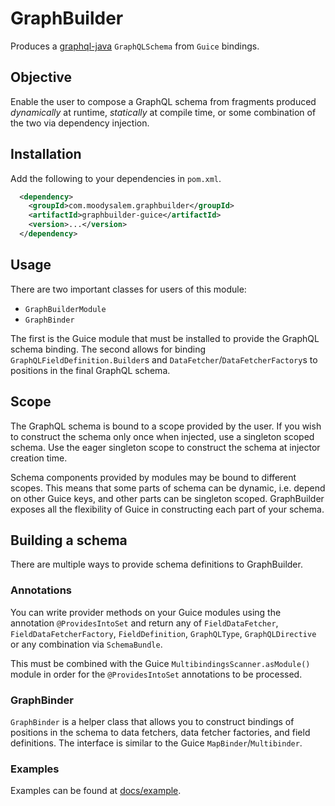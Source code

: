 # GraphBuilder

Produces a [graphql-java](https://github.com/graphql-java/graphql-java) 
`GraphQLSchema` from `Guice` bindings.

## Objective

Enable the user to compose a GraphQL schema from fragments produced _dynamically_ at runtime,
_statically_ at compile time, or some combination of the two via dependency injection.

## Installation

Add the following to your dependencies in `pom.xml`.

```xml
  <dependency>
    <groupId>com.moodysalem.graphbuilder</groupId>
    <artifactId>graphbuilder-guice</artifactId>
    <version>...</version>
  </dependency>
```

## Usage

There are two important classes for users of this module:

- `GraphBuilderModule`
- `GraphBinder`

The first is the Guice module that must be installed to provide the GraphQL
schema binding. The second allows for binding `GraphQLFieldDefinition.Builder`s
and `DataFetcher`/`DataFetcherFactory`s to positions in the final GraphQL 
schema.

## Scope

The GraphQL schema is bound to a scope provided by the user. If you wish to
construct the schema only once when injected, use a singleton scoped schema.
Use the eager singleton scope to construct the schema at injector creation time.

Schema components provided by modules may be bound to different scopes. This 
means that some parts of schema can be dynamic, i.e. depend on other Guice keys, 
and other parts can be singleton scoped. GraphBuilder exposes all the 
flexibility of Guice in constructing each part of your schema.

## Building a schema

There are multiple ways to provide schema definitions to GraphBuilder. 

### Annotations

You can write provider methods on your Guice modules using the annotation 
`@ProvidesIntoSet` and return any of  `FieldDataFetcher`, 
`FieldDataFetcherFactory`, `FieldDefinition`, `GraphQLType`, `GraphQLDirective`
or any combination via `SchemaBundle`.

This must be combined with the Guice `MultibindingsScanner.asModule()` module 
in order for the `@ProvidesIntoSet` annotations to be processed.

### GraphBinder
 
`GraphBinder` is a helper class that allows you to construct bindings of
positions in the schema to data fetchers, data fetcher factories, and field 
definitions. The interface is similar to the Guice `MapBinder`/`Multibinder`.

### Examples

Examples can be found at [docs/example](docs/examples.md).
